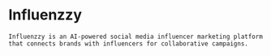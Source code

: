 # Influenzzy
	Influenzzy is an AI-powered social media influencer marketing platform that connects brands with influencers for collaborative campaigns.

